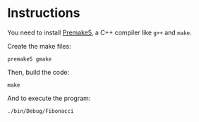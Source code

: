 Instructions
============

You need to install [Premake5](https://premake.github.io/), a C++ compiler like `g++` and `make`.

Create the make files:

```
premake5 gmake
```

Then, build the code:

```
make
```

And to execute the program:

```
./bin/Debug/Fibonacci
```
